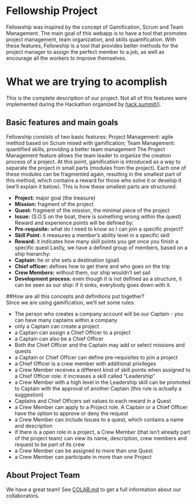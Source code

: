 # Fellowship Project

Fellowship was inspired by the concept of Gamification, Scrum and Team Management. The main goal of this webapp is to have a tool that promotes project management, team organization, and skills quantification. With these features, Fellowship is a tool that provides better methods for the project manager to assign the perfect member to a job, as well as encourage all the workers to improve themselves.

# What we are trying to acomplish

This is the complete description of our project. Not all of this features were implemented during the Hackathon organized by [hack.summit()](https://www.koding.com/Hackathon).

## Basic features and main goals
Fellowship consists of two basic features:
Project Management: agile method based on Scrum mixed with gamification;
Team Management: quantified skills, providing a better team management
The Project Management feature allows the team leader to organize the creation process of a project. At this point, gamification is introduced as a way to separate the project in small parts (modules from the project). Each one of these modules can be fragmented again, resulting in the smallest part of this method, which contains a reward for those who solve it or develop it (we’ll explain it below).
This is how these smallest parts are structured:
* **Project:** major goal (the treasure)
* **Mission:** fragment of the project  
* **Quest:** fragment of the mission, the minimal piece of the project
* **Issue:** (S.O.S on the boat, there is something wrong within the quest)
Reward and experience points will be defined by:
* **Pre-requisite:** what do I need to know so I can join a specific project?  
* **Skill Point:** it measures a member’s ability level in a specific skill
* **Reward:** it indicates how many skill points you get once you finish a specific quest
Lastly, we have a defined group of members, based on a ship hierarchy:
* **Captain:** he or she sets a destination (goal)
* **Chief officer:** defines how to get there and who goes on the trip
* **Crew Members:** without them, our ship wouldn’t set sail
* **Development process:** even though it is not defined as a structure, it can be seen as our ship: if it sinks, everybody goes down with it.

##How are all this concepts and definitions put together?  
Since we are using gamification, we’ll set some rules: 
* The person who creates a company account will be our Captain - you can have many captains within a company
* only a Captain can create a project 
* a Captain can assign a Chief Officer to a project 
* a Captain can also be a Chief Officer 
* Both the Chief Officer and the Captain may add or select missions and quests 
* a Captain or Chief Officer can define pre-requisites to join a project 
* a Chief Officer is a crew member with additional privileges
* a Crew Member receives a different kind of skill points when assigned to a Chief Officer role: it increases a skill called “Leadership” 
* a Crew Member with a high level in the Leadership skill can be promoted to Captain with the approval of another Captain (this rule is actually a suggestion) 
* Captains and Chief Officers set values to each reward in a Quest
* a Crew Member can apply to a Project role. A Captain or a Chief Officer have the option to approve or deny the request
* a Crew Member can include Issues to a quest, which contains a name and description 
* if there is a open role in a project, a Crew Member (that isn’t already part of the project team)  can view its name, description, crew members and request to be part of its crew
* a Crew Member can be assigned to more than one Quest
* a Crew Member can participate in more than one Project 


## About Project Team

We have a great team! See [COLAB.md](COLAB.md) to get a full information about our collaborators.
